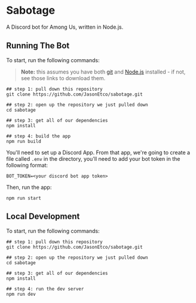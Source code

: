 # Sabotage

A Discord bot for Among Us, written in Node.js.

## Running The Bot

To start, run the following commands: 

> **Note:** this assumes you have both [git](https://git-scm.com/) and [Node.js](https://nodejs.org/en/) installed - if not, see those links to download them.

```
## step 1: pull down this repository
git clone https://github.com/JasonEtco/sabotage.git

## step 2: open up the repository we just pulled down
cd sabotage

## step 3: get all of our dependencies
npm install

## step 4: build the app
npm run build
```

You'll need to set up a Discord App. From that app, we're going to create a file called `.env` in the directory, you'll need to add your bot token in the following format:

```
BOT_TOKEN=<your discord bot app token>
```

Then, run the app:

```
npm run start
```

## Local Development

To start, run the following commands:

```
## step 1: pull down this repository
git clone https://github.com/JasonEtco/sabotage.git

## step 2: open up the repository we just pulled down
cd sabotage

## step 3: get all of our dependencies
npm install

## step 4: run the dev server
npm run dev
```
